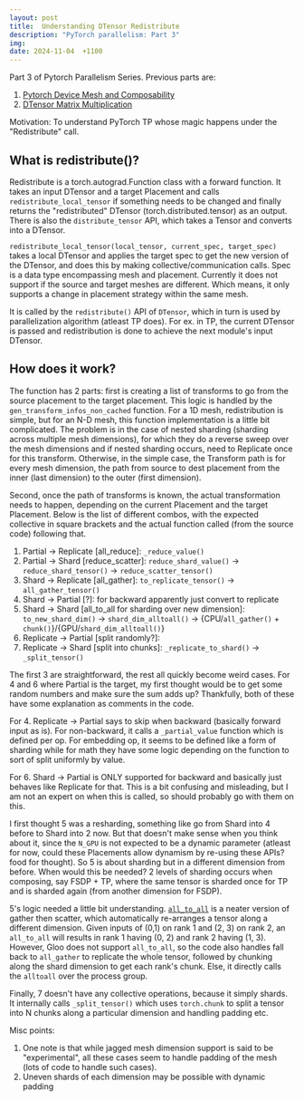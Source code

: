 ```yaml
---
layout: post
title:  Understanding DTensor Redistribute 
description: "PyTorch parallelism: Part 3"
img:
date: 2024-11-04  +1100
---
```


Part 3 of Pytorch Parallelism Series. Previous parts are:
1. [Pytorch Device Mesh and Composability](https://gkavya.in/pytorch-parallelism/)
2. [DTensor Matrix Multiplication](https://gkavya.in/pytorch-dtensor-mm/)


Motivation: To understand PyTorch TP whose magic happens under the "Redistribute" call.

## What is redistribute()?
Redistribute is a torch.autograd.Function class with a forward function. It takes an input DTensor and a target Placement and calls `redistribute_local_tensor` if something needs to be changed and finally returns the "redistributed" DTensor (torch.distributed.tensor) as an output.
There is also the `distribute_tensor` API, which takes a Tensor and converts into a DTensor.

`redistribute_local_tensor(local_tensor, current_spec, target_spec)` takes a local DTensor and applies the target spec to get the new version of the DTensor, and does this by making collective/communication calls. Spec is a data type encompassing mesh and placement.
Currently it does not support if the source and target meshes are different. Which means, it only supports a change in placement strategy within the same mesh.

It is called by the `redistribute()` API of `DTensor`, which in turn is used by parallelization algorithm (atleast TP does). For ex. in TP, the current DTensor is passed and redistribution is done to achieve the next module's input DTensor.

## How does it work?

The function has 2 parts: first is creating a list of transforms to go from the source placement to the target placement. This logic is handled by the `gen_transform_infos_non_cached` function. For a 1D mesh, redistribution is simple, but for an N-D mesh, this function implementation is a little bit complicated. The problem is in the case of nested sharding (sharding across multiple mesh dimensions), for which they do a reverse sweep over the mesh dimensions and if nested sharding occurs, need to Replicate once for this transform. Otherwise, in the simple case, the Transform path is for every mesh dimension, the path from source to dest placement from the inner (last dimension) to the outer (first dimension).

Second, once the path of transforms is known, the actual transformation needs to happen, depending on the current Placement and the target Placement. Below is the list of different combos, with the expected collective in square brackets and the actual function called (from the source code) following that.
1. Partial -> Replicate [all_reduce]: `_reduce_value()` 
2. Partial -> Shard [reduce_scatter]: `reduce_shard_value()` -> `reduce_shard_tensor()` -> `reduce_scatter_tensor()`
3. Shard -> Replicate [all_gather]: `to_replicate_tensor()` -> `all_gather_tensor()` 
4. Shard -> Partial [?]: for backward apparently just convert to replicate
5. Shard -> Shard [all_to_all for sharding over new dimension]: `to_new_shard_dim()` -> `shard_dim_alltoall()` -> {CPU/`all_gather()` + `chunk()`}/{GPU/`shard_dim_alltoall()`} 
6. Replicate -> Partial [split randomly?]: 
7. Replicate -> Shard [split into chunks]: `_replicate_to_shard()` -> `_split_tensor()`

The first 3 are straightforward, the rest all quickly become weird cases. For 4 and 6 where Partial is the target, my first thought would be to get some random numbers and make sure the sum adds up? Thankfully, both of these have some explanation as comments in the code.

For 4. Replicate -> Partial says to skip when backward (basically forward input as is). For non-backward, it calls a `_partial_value` function which is defined per op. For embedding op, it seems to be defined like a form of sharding while for math they have some logic depending on the function to sort of split uniformly by value.

For 6. Shard -> Partial is ONLY supported for backward and basically just behaves like Replicate for that. This is a bit confusing and misleading, but I am not an expert on when this is called, so should probably go with them on this.

I first thought 5 was a resharding, something like go from Shard into 4 before to Shard into 2 now. But that doesn't make sense when you think about it, since the `N_GPU` is not expected to be a dynamic parameter (atleast for now, could these Placements allow dynamism by re-using these APIs? food for thought). So 5 is about sharding but in a different dimension from before. When would this be needed? 2 levels of sharding occurs when composing, say FSDP + TP, where the same tensor is sharded once for TP and is sharded again (from another dimension for FSDP).

5's logic needed a little bit understanding. [`all_to_all`](https://pytorch.org/docs/stable/distributed.html#torch.distributed.all_to_all) is a neater version of gather then scatter, which automatically re-arranges a tensor along a different dimension. Given inputs of (0,1) on rank 1 and (2, 3) on rank 2, an `all_to_all` will results in rank 1 having (0, 2) and rank 2 having (1, 3). However, Gloo does not support `all_to_all`, so the code also handles fall back to `all_gather` to replicate the whole tensor, followed by chunking along the shard dimension to get each rank's chunk. Else, it directly calls the `alltoall` over the process group.

Finally, 7 doesn't have any collective operations, because it simply shards. It internally calls `_split_tensor()` which uses `torch.chunk` to split a tensor into N chunks along a particular dimension and handling padding etc.

Misc points:
1. One note is that while jagged mesh dimension support is said to be "experimental", all these cases seem to handle padding of the mesh (lots of code to handle such cases).
2. Uneven shards of each dimension may be possible with dynamic padding
